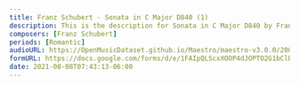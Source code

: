 ```yaml
---
title: Franz Schubert - Sonata in C Major D840 (1)
description: This is the description for Sonata in C Major D840 by Franz Schubert
composers: [Franz Schubert]
periods: [Romantic]
audioURL: https://OpenMusicDataset.github.io/Maestro/maestro-v3.0.0/2009/MIDI-Unprocessed_16_R2_2009_01_ORIG_MID--AUDIO_16_R2_2009_16_R2_2009_01_WAV.midi
formURL: https://docs.google.com/forms/d/e/1FAIpQLScxXOOP4dJOPTO2G1bClBL3fccRtQQUzdwDkxS2wd1wWT1WjQ/viewform
date: 2021-08-08T07:43:13-06:00
---
```


